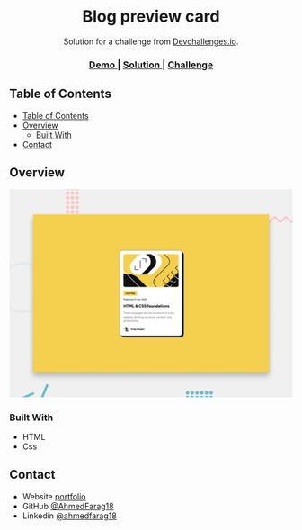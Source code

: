 <!-- Please update value in the {}  -->

<h1 align="center">Blog preview card</h1>

<div align="center">
   Solution for a challenge from  <a href="http://devchallenges.io" target="_blank">Devchallenges.io</a>.
</div>

<div align="center">
  <h3>
    <a href="https://ahmedfarag18.github.io/blog-preview-card/">
      Demo
    </a>
    <span> | </span>
    <a href="https://github.com/AhmedFarag18/blog-preview-card">
      Solution
    </a>
    <span> | </span>
    <a href="https://devchallenges.io/challenges/">
      Challenge
    </a>
  </h3>
</div>

<!-- TABLE OF CONTENTS -->

## Table of Contents

- [Table of Contents](#table-of-contents)
- [Overview](#overview)
  - [Built With](#built-with)
- [Contact](#contact)

<!-- OVERVIEW -->

## Overview

![screenshot](./preview.jpg)

### Built With

- HTML
- Css

## Contact

- Website [portfolio](http://portfolio-blue-phi.vercel.app/)
- GitHub [@AhmedFarag18](https://github.com/AhmedFarag18)
- Linkedin [@ahmedfarag18](https://www.linkedin.com/in/ahmedfarag18/)

